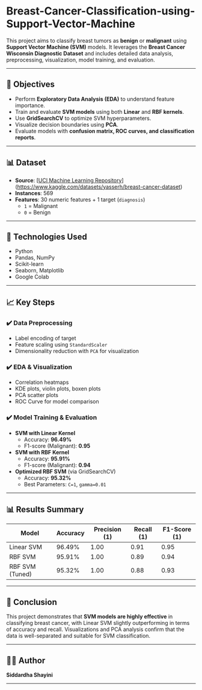 # Breast-Cancer-Classification-using-Support-Vector-Machine

This project aims to classify breast tumors as **benign** or **malignant** using **Support Vector Machine (SVM)** models. It leverages the **Breast Cancer Wisconsin Diagnostic Dataset** and includes detailed data analysis, preprocessing, visualization, model training, and evaluation.

---

## 📌 Objectives

- Perform **Exploratory Data Analysis (EDA)** to understand feature importance.
- Train and evaluate **SVM models** using both **Linear** and **RBF kernels**.
- Use **GridSearchCV** to optimize SVM hyperparameters.
- Visualize decision boundaries using **PCA**.
- Evaluate models with **confusion matrix, ROC curves, and classification reports**.

---

## 📊 Dataset

- **Source**: [[UCI Machine Learning Repository](https://archive.ics.uci.edu/ml/datasets/Breast+Cancer+Wisconsin+(Diagnostic))](https://www.kaggle.com/datasets/yasserh/breast-cancer-dataset)
- **Instances**: 569
- **Features**: 30 numeric features + 1 target (`diagnosis`)
  - `1` = Malignant
  - `0` = Benign

---

## 🔧 Technologies Used

- Python
- Pandas, NumPy
- Scikit-learn
- Seaborn, Matplotlib
- Google Colab

---

## 📈 Key Steps

### ✔️ Data Preprocessing
- Label encoding of target
- Feature scaling using `StandardScaler`
- Dimensionality reduction with `PCA` for visualization

### ✔️ EDA & Visualization
- Correlation heatmaps
- KDE plots, violin plots, boxen plots
- PCA scatter plots
- ROC Curve for model comparison

### ✔️ Model Training & Evaluation
- **SVM with Linear Kernel**
  - Accuracy: **96.49%**
  - F1-score (Malignant): **0.95**
- **SVM with RBF Kernel**
  - Accuracy: **95.91%**
  - F1-score (Malignant): **0.94**
- **Optimized RBF SVM** (via GridSearchCV)
  - Accuracy: **95.32%**
  - Best Parameters: `C=1`, `gamma=0.01`

---

## 📊 Results Summary

| Model         | Accuracy | Precision (1) | Recall (1) | F1-Score (1) |
|---------------|----------|----------------|------------|--------------|
| Linear SVM    | 96.49%   | 1.00           | 0.91       | 0.95         |
| RBF SVM       | 95.91%   | 1.00           | 0.89       | 0.94         |
| RBF SVM (Tuned) | 95.32% | 1.00           | 0.88       | 0.93         |

---

## 📌 Conclusion

This project demonstrates that **SVM models are highly effective** in classifying breast cancer, with Linear SVM slightly outperforming in terms of accuracy and recall. Visualizations and PCA analysis confirm that the data is well-separated and suitable for SVM classification.

---

## 🙋‍♂️ Author

**Siddardha Shayini**  

---
